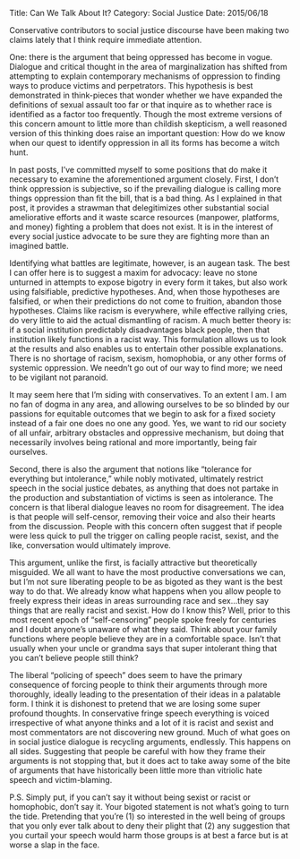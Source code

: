 Title: Can We Talk About It?
Category: Social Justice
Date: 2015/06/18

Conservative contributors to social justice discourse have been making two claims lately that I think require immediate attention. 

One: there is the argument that being oppressed has become in vogue. Dialogue and critical thought in the area of marginalization has shifted from attempting to explain contemporary mechanisms of oppression to finding ways to produce victims and perpetrators. This hypothesis is best demonstrated in think-pieces that wonder whether we have expanded the definitions of sexual assault too far or that inquire as to whether race is identified as a factor too frequently. Though the most extreme versions of this concern amount to little more than childish skepticism, a well reasoned version of this thinking does raise an important question: How do we know when our quest to identify oppression in all its forms has become a witch hunt. 

In past posts, I’ve committed myself to some positions that do make it necessary to examine the aforementioned argument closely. First, I don’t think oppression is subjective, so if the prevailing dialogue is calling more things oppression than fit the bill, that is a bad thing. As I explained in that post, it provides a strawman that delegitimizes other substantial social ameliorative efforts and it waste scarce resources (manpower, platforms, and money) fighting a problem that does not exist. It is in the interest of every social justice advocate to be sure they are fighting more than an imagined battle.

Identifying what battles are legitimate, however, is an augean task. The best I can offer here is to suggest a maxim for advocacy: leave no stone unturned in attempts to expose bigotry in every form it takes, but also work using falsifiable, predictive hypotheses. And, when those hypotheses are falsified, or when their predictions do not come to fruition, abandon those hypotheses. Claims like racism is everywhere, while effective rallying cries, do very little to aid the actual dismantling of racism. A much better theory is: if a social institution predictably disadvantages black people, then that institution likely functions in a racist way. This formulation allows us to look at the results and also enables us to entertain other possible explanations. There is no shortage of racism, sexism, homophobia, or any other forms of systemic oppression. We needn’t go out of our way to find more; we need to be vigilant not paranoid.

It may seem here that I’m siding with conservatives. To an extent I am. I am no fan of dogma in any area, and allowing ourselves to be so blinded by our passions for equitable outcomes that we begin to ask for a fixed society instead of a fair one does no one any good. Yes, we want to rid our society of all unfair, arbitrary obstacles and oppressive mechanism, but doing that necessarily involves being rational and more importantly, being fair ourselves.

Second, there is also the argument that notions like “tolerance for everything but intolerance,” while nobly motivated, ultimately restrict speech in the social justice debates, as anything that does not partake in the production and substantiation of victims is seen as intolerance. The concern is that liberal dialogue leaves no room for disagreement. The idea is that people will self-censor, removing their voice and also their hearts from the discussion. People with this concern often suggest that if people were less quick to pull the trigger on calling people racist, sexist, and the like, conversation would ultimately improve.

This argument, unlike the first, is facially attractive but theoretically misguided. We all want to have the most productive conversations we can, but I’m not sure liberating people to be as bigoted as they want is the best way to do that. We already know what happens when you allow people to freely express their ideas in areas surrounding race and sex...they say things that are really racist and sexist. How do I know this? Well, prior to this most recent epoch of “self-censoring” people spoke freely for centuries and I doubt anyone’s unaware of what they said. Think about your family functions where people believe they are in a comfortable space. Isn’t that usually when your uncle or grandma says that super intolerant thing that you can’t believe people still think?

The liberal “policing of speech” does seem to have the primary consequence of forcing people to think their arguments through more thoroughly, ideally leading to the presentation of their ideas in a palatable form. I think it is dishonest to pretend that we are losing some super profound thoughts. In conservative fringe speech everything is voiced irrespective of what anyone thinks and a lot of it is racist and sexist and most commentators are not discovering new ground. Much of what goes on in social justice dialogue is recycling arguments, endlessly. This happens on all sides. Suggesting that people be careful with how they frame their arguments is not stopping that, but it does act to take away some of the bite of arguments that have historically been little more than vitriolic hate speech and victim-blaming.

P.S. Simply put, if you can’t say it without being sexist or racist or homophobic, don’t say it. Your bigoted statement is not what’s going to turn the tide. Pretending that you’re (1) so interested in the well being of groups that you only ever talk about to deny their plight that (2) any suggestion that you curtail your speech would harm those groups is at best a farce but is at worse a slap in the face. 

